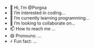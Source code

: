 - 👋 Hi, I’m @Porgoa
- 👀 I’m interested in coding...
- 🌱 I’m currently learning programming...
- 💞️ I’m looking to collaborate on...
- 📫 How to reach me ...
- 😄 Pronouns: ...
- ⚡ Fun fact: ...

<!---
Porgoa/Porgoa is a ✨ special ✨ repository because its `README.md` (this file) appears on your GitHub profile.
You can click the Preview link to take a look at your changes.
--->

